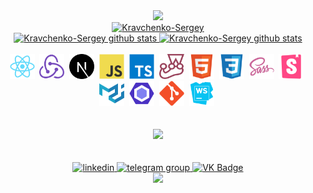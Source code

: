 <!-- HEARER -->
<div align="center">
        <img src="https://capsule-render.vercel.app/api?type=waving&color=494&height=190&section=header&text=Sergey%20Kravchenko&desc=frontend%20developer&animation=fadeIn&fontColor=fff&fontSize=75&fontAlign=58&fontAlignY=34&descSize=16&descAlign=63.5&descAlignY=17"/>
</div>
    
<!-- /HEARER -->

<div align="center">
    <a href="https://skyline.github.com/Kravchenko-Sergey" target="_blank">
        <img src="https://github-readme-streak-stats.herokuapp.com/?user=Kravchenko-Sergey&hide_border=true&stroke=888&ring=494&fire=D70&currStreakNum=D70&sideNums=888&dates=888&sideLabels=888&currStreakLabel=494&background=0000"
             title="Kravchenko-Sergey" 
             alt="Kravchenko-Sergey"
             width="60%"/>
    </a>
</div>
<div align="center">
    <a href="https://github.com/Kravchenko-Sergey?tab=repositories" target="_blank">
        <img src="https://github-readme-stats.vercel.app/api?username=Kravchenko-Sergey&show_icons=true&count_private=true&hide_border=true&title_color=494&text_color=888&icon_color=494&theme=dark&bg_color=0000"
             title="Kravchenko-Sergey github repositories" 
             alt="Kravchenko-Sergey github stats"
             width="49%"/>
    </a>
    <a href="https://github.com/Kravchenko-Sergey?tab=repositories" target="_blank">
        <img src="https://github-readme-stats-sigma-five.vercel.app/api/top-langs/?username=Kravchenko-Sergey&layout=compact&hide_border=true&title_color=494&text_color=888&bg_color=0000"
             title="Kravchenko-Sergey github repositories"
             alt="Kravchenko-Sergey github stats"
             width="41%"/>
    </a>
</div>

<br/>

<div align="center">
    <a href="https://reactjs.org/" target="_blank">
        <img src="https://github.com/devicons/devicon/blob/master/icons/react/react-original.svg"
             title="React" alt="React"
             width="40" height="40"/></a>&nbsp;
    <a href="https://redux.js.org/" target="_blank">
        <img src="https://github.com/devicons/devicon/blob/master/icons/redux/redux-original.svg"
             title="Redux" alt="Redux "
             width="40" height="40"/></a>&nbsp;
    <a href="https://nextjs.org/" target="_blank">
        <img src="https://github.com/devicons/devicon/blob/master/icons/nextjs/nextjs-original.svg"
             title="NextJS" alt="NextJS "
             width="40" height="40"/></a>&nbsp; 
    <a href="https://en.wikipedia.org/wiki/JavaScript" target="_blank">
        <img src="https://github.com/devicons/devicon/blob/master/icons/javascript/javascript-original.svg"
             title="JavaScript" alt="JavaScript"
             width="40" height="40"/></a>&nbsp;
    <a href="https://www.typescriptlang.org/" target="_blank">
        <img src="https://github.com/devicons/devicon/blob/master/icons/typescript/typescript-original.svg"
             title="TypeScript" alt="TypeScript"
             width="40" height="40"/></a>&nbsp;
  <a href="https://jestjs.io/ru/" target="_blank">
        <img src="https://github.com/devicons/devicon/blob/master/icons/jest/jest-plain.svg"
             title="HTML5" alt="HTML"
             width="40" height="40"/></a>&nbsp;
  <a href="https://en.wikipedia.org/wiki/HTML" target="_blank">
        <img src="https://github.com/devicons/devicon/blob/master/icons/html5/html5-original.svg"
             title="HTML5" alt="HTML"
             width="40" height="40"/></a>&nbsp;
    <a href="https://en.wikipedia.org/wiki/CSS" target="_blank">
        <img src="https://github.com/devicons/devicon/blob/master/icons/css3/css3-original.svg"
             title="CSS3" alt="CSS"
             width="40" height="40"/></a>&nbsp;
    <a href="https://sass-lang.com/" target="_blank">
        <img src="https://github.com/devicons/devicon/blob/master/icons/sass/sass-original.svg"
             title="SASS" alt="SASS"
             width="40" height="40"/></a>&nbsp;   
  <a href="https://storybook.js.org/" target="_blank">
        <img src="https://github.com/devicons/devicon/blob/master/icons/storybook/storybook-original.svg"
             title="Story book" alt="Story book"
             width="40" height="40"/></a>&nbsp;
  <a href="https://mui.com/" target="_blank">
        <img src="https://github.com/devicons/devicon/blob/master/icons/materialui/materialui-original.svg"
             title="Material UI" alt="Material UI"
             width="40" height="40"/></a>&nbsp;
    <a href="https://eslint.org/" target="_blank">
        <img src="https://github.com/devicons/devicon/blob/master/icons/eslint/eslint-original.svg"
             title="Eslint" alt="Eslint "
             width="40" height="40"/></a>&nbsp;  
    <a href="https://git-scm.com/" target="_blank">
        <img src="https://github.com/devicons/devicon/blob/master/icons/git/git-original.svg"
             title="Git" alt="Git"
             width="40" height="40"/></a>&nbsp;
    <a href="https://www.jetbrains.com/webstorm/" target="_blank">
    <img src="https://github.com/devicons/devicon/blob/master/icons/webstorm/webstorm-plain.svg"
         title="WebStorm" alt="WebStorm"
         width="40" height="40"/></a>&nbsp;
</div>

<br/>

<br/>

<div align="center">
  <a href="https://www.codewars.com/users/Sergey_26" target="_blank">
    <img src="https://www.codewars.com/users/Sergey_26/badges/large"
  </a>
</div>

<br/>

<br/>

<div align="center">
    <a href="https://www.linkedin.com/#/" target="_blank">
      <img src="https://cdn-icons-png.flaticon.com/512/2504/2504799.png" width="40" height="40" alt="linkedin" />
    </a>
    <a href="https://t.me/Kravchenko_Sergey" target="_blank">
      <img src="https://cdn-icons-png.flaticon.com/512/2111/2111646.png" width="40" height="40" alt="telegram group" />
    </a>
    <a href="https://vk.com/s_a_kravchenko" target="_blank">
      <img src="https://cdn-icons-png.flaticon.com/512/145/145813.png" width="40" height="40" alt="VK Badge"/>
    </a>
  </div>

<!-- FOOTER -->
<div align="center">
    <img src="https://capsule-render.vercel.app/api?type=waving&color=494&height=120&section=footer&animation=fadeIn&fontColor=fff&fontSize=12&fontAlign=50&fontAlignY=80&descSize=20&descAlign=84&descAlignY=43"/>
</div>
<!-- FOOTER -->
